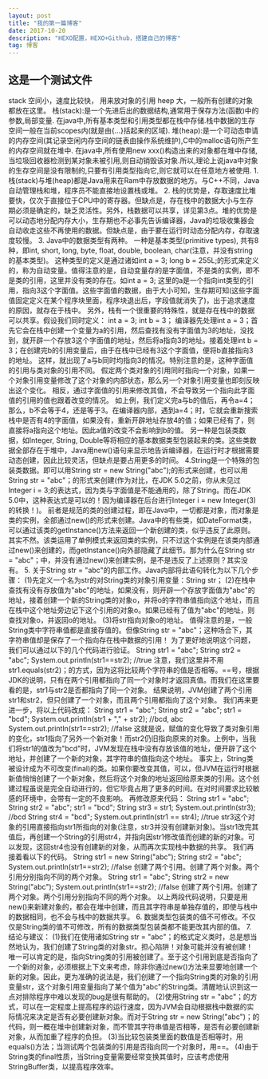 ```yaml
---
layout: post
title: "我的第一篇博客"
date: 2017-10-20 
description: "HEXO配置，HEXO+Github，搭建自己的博客"
tag: 博客 
---   
```


## 这是一个测试文件

stack 空间小，速度比较快， 用来放对象的引用 
heep 大，一般所有创建的对象都放在这里。 
栈(stack):是一个先进后出的数据结构,通常用于保存方法(函数)中的参数,局部变量. 
在java中,所有基本类型和引用类型都在栈中存储.栈中数据的生存空间一般在当前scopes内(就是由{...}括起来的区域). 
堆(heap):是一个可动态申请的内存空间(其记录空闲内存空间的链表由操作系统维护),C中的malloc语句所产生的内存空间就在堆中. 
在java中,所有使用new xxx()构造出来的对象都在堆中存储,当垃圾回收器检测到某对象未被引用,则自动销毁该对象.所以,理论上说java中对象的生存空间是没有限制的,只要有引用类型指向它,则它就可以在任意地方被使用. 
        1. 栈(stack)与堆(heap)都是Java用来在Ram中存放数据的地方。与C++不同，Java自动管理栈和堆，程序员不能直接地设置栈或堆。 
        2. 栈的优势是，存取速度比堆要快，仅次于直接位于CPU中的寄存器。但缺点是，存在栈中的数据大小与生存期必须是确定的，缺乏灵活性。另外，栈数据可以共享，详见第3点。堆的优势是可以动态地分配内存大小，生存期也不必事先告诉编译器，Java的垃圾收集器会自动收走这些不再使用的数据。但缺点是，由于要在运行时动态分配内存，存取速度较慢。 
        3. Java中的数据类型有两种。 
        一种是基本类型(primitive types), 共有8种，即int, short, long, byte, float, double, boolean, char(注意，并没有string的基本类型)。 这种类型的定义是通过诸如int a = 3; long b = 255L;的形式来定义的，称为自动变量。值得注意的是，自动变量存的是字面值，不是类的实例，即不是类的引用，这里并没有类的存在。如int a = 3; 这里的a是一个指向int类型的引用，指向3这个字面值。这些字面值的数据，由于大小可知，生存期可知(这些字面值固定定义在某个程序块里面，程序块退出后，字段值就消失了)，出于追求速度的原因，就存在于栈中。 
另外，栈有一个很重要的特殊性，就是存在栈中的数据可以共享。假设我们同时定义： 
            int a = 3; 
            int b = 3； 
编译器先处理int a = 3；首先它会在栈中创建一个变量为a的引用，然后查找有没有字面值为3的地址，没找到，就开辟一个存放3这个字面值的地址，然后将a指向3的地址。接着处理int b = 3；在创建完b的引用变量后，由于在栈中已经有3这个字面值，便将b直接指向3的地址。 
这样，就出现了a与b同时均指向3的情况。特别注意的是，这种字面值的引用与类对象的引用不同。 
假定两个类对象的引用同时指向一个对象，如果一个对象引用变量修改了这个对象的内部状态，那么另一个对象引用变量也即刻反映出这个变化。 
相反，通过字面值的引用来修改其值，不会导致另一个指向此字面值的引用的值也跟着改变的情况。 如上例，我们定义完a与b的值后，再令a=4；那么，b不会等于4，还是等于3。在编译器内部，遇到a=4；时，它就会重新搜索栈中是否有4的字面值，如果没有，重新开辟地址存放4的值；如果已经有了，则直接将a指向这个地址。因此a值的改变不会影响到b的值。 
        另一种是包装类数据，如Integer, String, Double等将相应的基本数据类型包装起来的类。这些类数据全部存在于堆中，Java用new()语句来显示地告诉编译器，在运行时才根据需要动态创建，因此比较灵活，但缺点是要占用更多的时间。 
        4.String是一个特殊的包装类数据。即可以用String str = new String("abc");的形式来创建，也可以用String str = "abc"；的形式来创建(作为对比，在JDK 5.0之前，你从未见过Integer i = 3;的表达式，因为类与字面值是不能通用的，除了String。而在JDK 5.0中，这种表达式是可以的！因为编译器在后台进行Integer i = new Integer(3)的转换！)。 
前者是规范的类的创建过程，即在Java中，一切都是对象，而对象是类的实例，全部通过new()的形式来创建。Java中的有些类，如DateFormat类，可以通过该类的getInstance()方法来返回一个新创建的类，似乎违反了此原则。其实不然。该类运用了单例模式来返回类的实例，只不过这个实例是在该类内部通过new()来创建的，而getInstance()向外部隐藏了此细节。那为什么在String str = "abc"；中，并没有通过new()来创建实例，是不是违反了上述原则？其实没有。 
5. 关于String str = "abc"的内部工作。Java内部将此语句转化为以下几个步骤： 
(1)先定义一个名为str的对String类的对象引用变量：String str； 
(2)在栈中查找有没有存放值为"abc"的地址，如果没有，则开辟一个存放字面值为"abc"的地址，接着创建一个新的String类的对象o，并将o的字符串值指向这个地址，而且在栈中这个地址旁边记下这个引用的对象o。如果已经有了值为"abc"的地址，则查找对象o，并返回o的地址。 
(3)将str指向对象o的地址。 
值得注意的是，一般String类中字符串值都是直接存值的。但像String str = "abc"；这种场合下，其字符串值却是保存了一个指向存在栈中数据的引用！ 
为了更好地说明这个问题，我们可以通过以下的几个代码进行验证。 
            String str1 = "abc"; 
            String str2 = "abc"; 
            System.out.println(str1==str2); //true 
注意，我们这里并不用str1.equals(str2)；的方式，因为这将比较两个字符串的值是否相等。==号，根据JDK的说明，只有在两个引用都指向了同一个对象时才返回真值。而我们在这里要看的是，str1与str2是否都指向了同一个对象。 
结果说明，JVM创建了两个引用str1和str2，但只创建了一个对象，而且两个引用都指向了这个对象。 
我们再来更进一步，将以上代码改成： 
            String str1 = "abc"; 
            String str2 = "abc"; 
            str1 = "bcd"; 
            System.out.println(str1 + "," + str2); //bcd, abc 
            System.out.println(str1==str2); //false 
这就是说，赋值的变化导致了类对象引用的变化，str1指向了另外一个新对象！而str2仍旧指向原来的对象。上例中，当我们将str1的值改为"bcd"时，JVM发现在栈中没有存放该值的地址，便开辟了这个地址，并创建了一个新的对象，其字符串的值指向这个地址。 
事实上，String类被设计成为不可改变(final)的类。如果你要改变其值，可以，但JVM在运行时根据新值悄悄创建了一个新对象，然后将这个对象的地址返回给原来类的引用。这个创建过程虽说是完全自动进行的，但它毕竟占用了更多的时间。在对时间要求比较敏感的环境中，会带有一定的不良影响。 
再修改原来代码： 
            String str1 = "abc"; 
            String str2 = "abc"; 
            str1 = "bcd"; 
            String str3 = str1; 
            System.out.println(str3); //bcd 
            String str4 = "bcd"; 
            System.out.println(str1 == str4); //true 
str3这个对象的引用直接指向str1所指向的对象(注意，str3并没有创建新对象)。当str1改完其值后，再创建一个String的引用str4，并指向因str1修改值而创建的新的对象。可以发现，这回str4也没有创建新的对象，从而再次实现栈中数据的共享。 
我们再接着看以下的代码。 
            String str1 = new String("abc"); 
            String str2 = "abc"; 
            System.out.println(str1==str2); //false 
创建了两个引用。创建了两个对象。两个引用分别指向不同的两个对象。 
            String str1 = "abc"; 
            String str2 = new String("abc"); 
            System.out.println(str1==str2); //false 
创建了两个引用。创建了两个对象。两个引用分别指向不同的两个对象。 
以上两段代码说明，只要是用new()来新建对象的，都会在堆中创建，而且其字符串是单独存值的，即使与栈中的数据相同，也不会与栈中的数据共享。 
6. 数据类型包装类的值不可修改。不仅仅是String类的值不可修改，所有的数据类型包装类都不能更改其内部的值。 
7. 结论与建议： 
(1)我们在使用诸如String str = "abc"；的格式定义类时，总是想当然地认为，我们创建了String类的对象str。担心陷阱！对象可能并没有被创建！唯一可以肯定的是，指向String类的引用被创建了。至于这个引用到底是否指向了一个新的对象，必须根据上下文来考虑，除非你通过new()方法来显要地创建一个新的对象。因此，更为准确的说法是，我们创建了一个指向String类的对象的引用变量str，这个对象引用变量指向了某个值为"abc"的String类。清醒地认识到这一点对排除程序中难以发现的bug是很有帮助的。 
(2)使用String str = "abc"；的方式，可以在一定程度上提高程序的运行速度，因为JVM会自动根据栈中数据的实际情况来决定是否有必要创建新对象。而对于String str = new String("abc")；的代码，则一概在堆中创建新对象，而不管其字符串值是否相等，是否有必要创建新对象，从而加重了程序的负担。 
(3)当比较包装类里面的数值是否相等时，用equals()方法；当测试两个包装类的引用是否指向同一个对象时，用==。 
(4)由于String类的final性质，当String变量需要经常变换其值时，应该考虑使用StringBuffer类，以提高程序效率。